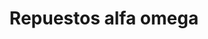 ---
title: "Repuestos alfa omega"
url: /barcelona/repuestos-alfa-omega/
shop: piezas de automóviles
---